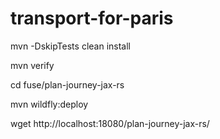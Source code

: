 # transport-for-paris

mvn -DskipTests clean install

mvn verify

cd fuse/plan-journey-jax-rs

mvn wildfly:deploy

wget http://localhost:18080/plan-journey-jax-rs/